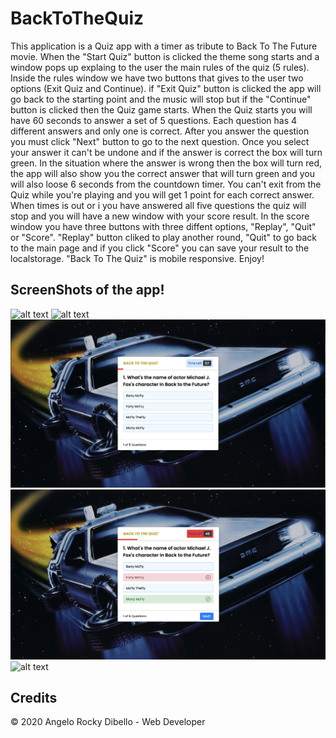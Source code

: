 # BackToTheQuiz

This application is a Quiz app with a timer as tribute to Back To The Future movie.
When the "Start Quiz" button is clicked the theme song starts and a window pops up explaing to the user the main rules of the quiz (5 rules).
Inside the rules window we have two buttons that gives to the user two options (Exit Quiz and Continue).
if "Exit Quiz" button is clicked the app will go back to the starting point and the music will stop but if the "Continue" button is clicked then the Quiz game starts. When the Quiz starts you will have 60 seconds to answer a set of 5 questions. Each question has 4 different answers and only one is correct.
After you answer the question you must click "Next" button to go to the next question. Once you select your answer it can't be undone and if the answer is correct the box will turn green. In the situation where the answer is wrong then the box will turn red, the app will also show you the correct answer that will turn green and you will also loose 6 seconds from the countdown timer.
You can't exit from the Quiz while you're playing and you will get 1 point for each correct answer.
When times is out or i you have answered all five questions the quiz will stop and you will have a new window with your score result.
In the score window you have three buttons with three diffent options, "Replay", "Quit" or "Score".
"Replay" button cliked to play another round, "Quit" to go back to the main page and if you click "Score" you can save your result to the localstorage.
"Back To The Quiz" is mobile responsive. Enjoy!


## ScreenShots of the app!

![alt text](https://github.com/Dibello80/BackToTheQuiz/blob/main/screeshot_app/Screen%20Shot_1.png)
![alt text](https://github.com/Dibello80/BackToTheQuiz/blob/main/screeshot_app/Screen%20Shot_2.png)
![alt text](https://github.com/Dibello80/BackToTheQuiz/blob/main/screeshot_app/Screen%20Shot_3.png)
![alt text](https://github.com/Dibello80/BackToTheQuiz/blob/main/screeshot_app/Screen%20Shot_4.png)
![alt text](https://github.com/Dibello80/BackToTheQuiz/blob/main/screeshot_app/Screen%20Shot_5.png)



## Credits

© 2020 Angelo Rocky Dibello - Web Developer


